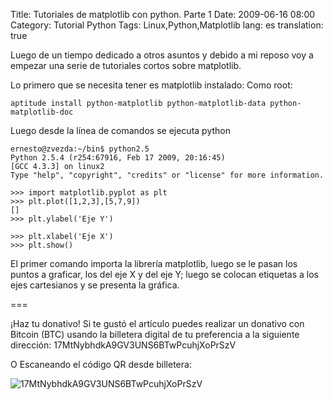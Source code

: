 Title: Tutoriales de matplotlib con python. Parte 1
Date: 2009-06-16 08:00
Category: Tutorial Python
Tags: Linux,Python,Matplotlib
lang: es
translation: true

Luego de un tiempo dedicado a otros asuntos y debido a mi reposo voy a empezar una
serie de tutoriales cortos sobre matplotlib.

Lo primero que se necesita tener es matplotlib instalado:
Como root:

```
aptitude install python-matplotlib python-matplotlib-data python-matplotlib-doc
```

Luego desde la línea de comandos se ejecuta python
```
ernesto@zvezda:~/bin$ python2.5
Python 2.5.4 (r254:67916, Feb 17 2009, 20:16:45)
[GCC 4.3.3] on linux2
Type "help", "copyright", "credits" or "license" for more information.

>>> import matplotlib.pyplot as plt
>>> plt.plot([1,2,3],[5,7,9])
[]
>>> plt.ylabel('Eje Y')

>>> plt.xlabel('Eje X')
>>> plt.show()
```

El primer comando importa la librería matplotlib, luego se le pasan los puntos
a graficar, los del eje X y del eje Y; luego se colocan etiquetas a los ejes
cartesianos y se presenta la gráfica.


===

¡Haz tu donativo!
Si te gustó el artículo puedes realizar un donativo con Bitcoin (BTC)
usando la billetera digital de tu preferencia a la siguiente
dirección: 17MtNybhdkA9GV3UNS6BTwPcuhjXoPrSzV

O Escaneando el código QR desde billetera:

![17MtNybhdkA9GV3UNS6BTwPcuhjXoPrSzV](./imagenes/17MtNybhdkA9GV3UNS6BTwPcuhjXoPrSzV.png)
